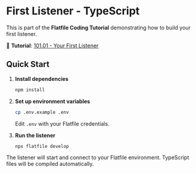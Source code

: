 # First Listener - TypeScript

This is part of the **Flatfile Coding Tutorial** demonstrating how to build your first listener.

📖 **Tutorial**: [101.01 - Your First Listener](https://flatfile.com/docs/coding-tutorial/101-your-first-listener/101.01-first-listener)

## Quick Start

1. **Install dependencies**
   ```bash
   npm install
   ```

2. **Set up environment variables**
   ```bash
   cp .env.example .env
   ```
   Edit `.env` with your Flatfile credentials.

3. **Run the listener**
   ```bash
   npx flatfile develop
   ```

The listener will start and connect to your Flatfile environment. TypeScript files will be compiled automatically.
